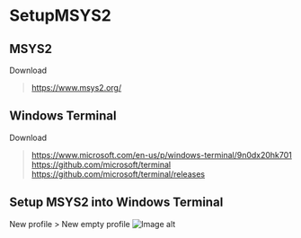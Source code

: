 # SetupMSYS2

## MSYS2
Download  
> https://www.msys2.org/

## Windows Terminal
Download
> https://www.microsoft.com/en-us/p/windows-terminal/9n0dx20hk701  
> https://github.com/microsoft/terminal  
> https://github.com/microsoft/terminal/releases  

## Setup MSYS2 into Windows Terminal
New profile > New empty profile
![Image alt](https://github.com/Purpursarkans/SetupMSYS2/raw/master/{path}/image.png)